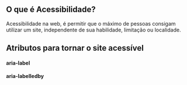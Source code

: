 ## O que é Acessibilidade? 

Acessibilidade na web, é permitir que o máximo de pessoas consigam utilizar um site, independente de sua habilidade, limitação ou localidade.

## Atributos para tornar o site acessível

#### aria-label

#### aria-labelledby